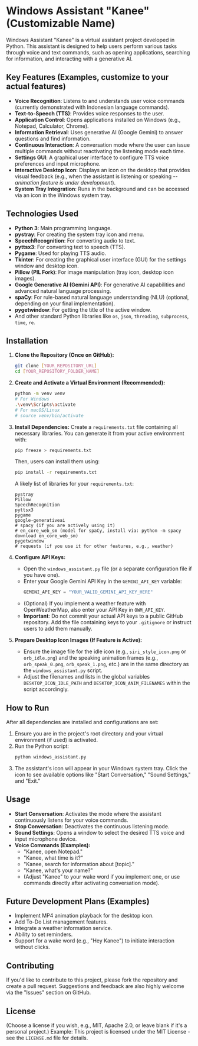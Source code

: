 # Windows Assistant "Kanee" (Customizable Name)

Windows Assistant "Kanee" is a virtual assistant project developed in Python. This assistant is designed to help users perform various tasks through voice and text commands, such as opening applications, searching for information, and interacting with a generative AI.

## Key Features (Examples, customize to your actual features)

* **Voice Recognition**: Listens to and understands user voice commands (currently demonstrated with Indonesian language commands).
* **Text-to-Speech (TTS)**: Provides voice responses to the user.
* **Application Control**: Opens applications installed on Windows (e.g., Notepad, Calculator, Chrome).
* **Information Retrieval**: Uses generative AI (Google Gemini) to answer questions and find information.
* **Continuous Interaction**: A conversation mode where the user can issue multiple commands without reactivating the listening mode each time.
* **Settings GUI**: A graphical user interface to configure TTS voice preferences and input microphone.
* **Interactive Desktop Icon**: Displays an icon on the desktop that provides visual feedback (e.g., when the assistant is listening or speaking -- *animation feature is under development*).
* **System Tray Integration**: Runs in the background and can be accessed via an icon in the Windows system tray.

## Technologies Used

* **Python 3**: Main programming language.
* **pystray**: For creating the system tray icon and menu.
* **SpeechRecognition**: For converting audio to text.
* **pyttsx3**: For converting text to speech (TTS).
* **Pygame**: Used for playing TTS audio.
* **Tkinter**: For creating the graphical user interface (GUI) for the settings window and desktop icon.
* **Pillow (PIL Fork)**: For image manipulation (tray icon, desktop icon images).
* **Google Generative AI (Gemini API)**: For generative AI capabilities and advanced natural language processing.
* **spaCy**: For rule-based natural language understanding (NLU) (optional, depending on your final implementation).
* **pygetwindow**: For getting the title of the active window.
* And other standard Python libraries like `os`, `json`, `threading`, `subprocess`, `time`, `re`.

## Installation

1.  **Clone the Repository (Once on GitHub):**
    ```bash
    git clone [YOUR_REPOSITORY_URL]
    cd [YOUR_REPOSITORY_FOLDER_NAME]
    ```

2.  **Create and Activate a Virtual Environment (Recommended):**
    ```bash
    python -m venv venv
    # For Windows
    .\venv\Scripts\activate
    # For macOS/Linux
    # source venv/bin/activate
    ```

3.  **Install Dependencies:**
    Create a `requirements.txt` file containing all necessary libraries. You can generate it from your active environment with:
    ```bash
    pip freeze > requirements.txt
    ```
    Then, users can install them using:
    ```bash
    pip install -r requirements.txt
    ```
    A likely list of libraries for your `requirements.txt`:
    ```
    pystray
    Pillow
    SpeechRecognition
    pyttsx3
    pygame
    google-generativeai
    # spacy (if you are actively using it)
    # en_core_web_sm (model for spaCy, install via: python -m spacy download en_core_web_sm)
    pygetwindow
    # requests (if you use it for other features, e.g., weather)
    ```

4.  **Configure API Keys:**
    * Open the `windows_assistant.py` file (or a separate configuration file if you have one).
    * Enter your Google Gemini API Key in the `GEMINI_API_KEY` variable:
        ```python
        GEMINI_API_KEY = "YOUR_VALID_GEMINI_API_KEY_HERE"
        ```
    * (Optional) If you implement a weather feature with OpenWeatherMap, also enter your API Key in `OWM_API_KEY`.
    * **Important**: Do not commit your actual API keys to a public GitHub repository. Add the file containing keys to your `.gitignore` or instruct users to add them manually.

5.  **Prepare Desktop Icon Images (If Feature is Active):**
    * Ensure the image file for the idle icon (e.g., `siri_style_icon.png` or `orb_idle.png`) and the speaking animation frames (e.g., `orb_speak_0.png`, `orb_speak_1.png`, etc.) are in the same directory as the `windows_assistant.py` script.
    * Adjust the filenames and lists in the global variables `DESKTOP_ICON_IDLE_PATH` and `DESKTOP_ICON_ANIM_FILENAMES` within the script accordingly.

## How to Run

After all dependencies are installed and configurations are set:

1.  Ensure you are in the project's root directory and your virtual environment (if used) is activated.
2.  Run the Python script:
    ```bash
    python windows_assistant.py
    ```
3.  The assistant's icon will appear in your Windows system tray. Click the icon to see available options like "Start Conversation," "Sound Settings," and "Exit."

## Usage

* **Start Conversation**: Activates the mode where the assistant continuously listens for your voice commands.
* **Stop Conversation**: Deactivates the continuous listening mode.
* **Sound Settings**: Opens a window to select the desired TTS voice and input microphone device.
* **Voice Commands (Examples):**
    * "Kanee, open Notepad."
    * "Kanee, what time is it?"
    * "Kanee, search for information about [topic]."
    * "Kanee, what's your name?"
    * (Adjust "Kanee" to your wake word if you implement one, or use commands directly after activating conversation mode).

## Future Development Plans (Examples)

* Implement MP4 animation playback for the desktop icon.
* Add To-Do List management features.
* Integrate a weather information service.
* Ability to set reminders.
* Support for a wake word (e.g., "Hey Kanee") to initiate interaction without clicks.

## Contributing

If you'd like to contribute to this project, please fork the repository and create a pull request. Suggestions and feedback are also highly welcome via the "Issues" section on GitHub.

## License

(Choose a license if you wish, e.g., MIT, Apache 2.0, or leave blank if it's a personal project.)
Example: This project is licensed under the MIT License - see the `LICENSE.md` file for details.
